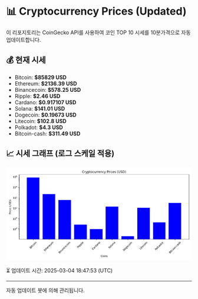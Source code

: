 
# 📊 Cryptocurrency Prices (Updated)

이 리포지토리는 CoinGecko API를 사용하여 코인 TOP 10 시세를 10분가격으로 자동 업데이트합니다.

## 💰 현재 시세
- Bitcoin: **$85829 USD**
- Ethereum: **$2136.39 USD**
- Binancecoin: **$578.25 USD**
- Ripple: **$2.46 USD**
- Cardano: **$0.917107 USD**
- Solana: **$141.01 USD**
- Dogecoin: **$0.19673 USD**
- Litecoin: **$102.8 USD**
- Polkadot: **$4.3 USD**
- Bitcoin-cash: **$311.49 USD**

## 📈 시세 그래프 (로그 스케일 적용)
![Crypto Prices](crypto_prices.png)

⏳ 업데이트 시간: 2025-03-04 18:47:53 (UTC)

---
자동 업데이트 봇에 의해 관리됩니다.
